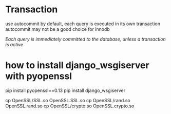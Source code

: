 # Transaction
use autocommit by default, each query is executed in its own transaction
autocommit may not be a good choice for innodb

_Each query is immediately committed to the database, unless a transaction is active_


# how to install django_wsgiserver with pyopenssl
   pip install pyopenssl==0.13
   pip install django_wsgiserver
   
   cp OpenSSL/SSL.so OpenSSL.SSL.so
   cp OpenSSL/rand.so OpenSSL.rand.so
   cp OpenSSL/crypto.so OpenSSL.crypto.so
